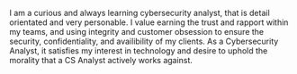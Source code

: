 I am a curious and always learning cybersecurity analyst, that is detail orientated and very personable. 
I value earning the trust and rapport within my teams, and using integrity and customer obsession to ensure the security, confidentiality, and availibility of my clients.
As a Cybersecurity Analyst, it satisfies my interest in technology and desire to uphold the morality that a CS Analyst actively works against.
